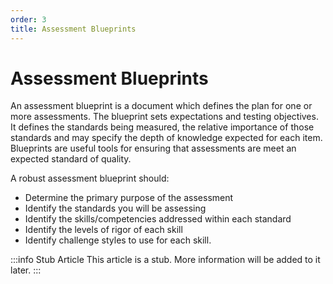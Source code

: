 ```yaml
---
order: 3
title: Assessment Blueprints
---
```

# Assessment Blueprints

An assessment blueprint is a document which defines the plan for one or more assessments. The blueprint sets expectations and testing objectives. It defines the standards being measured, the relative importance of those standards and may specify the depth of knowledge expected for each item. Blueprints are useful tools for ensuring that assessments are meet an expected standard of quality.

A robust assessment blueprint should:
- Determine the primary purpose of the assessment
- Identify the standards you will be assessing
- Identify the skills/competencies addressed within each standard
- Identify the levels of rigor of each skill
- Identify challenge styles to use for each skill.   

:::info Stub Article
This article is a stub. More information will be added to it later.
:::
